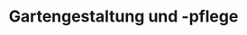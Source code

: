 ---
title: "Gartengestaltung und -pflege"
url: /neumarkt-am-wallersee/gartengestaltung-und-pflege/
shop: Garten-Center
---